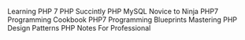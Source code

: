 Learning PHP 7
PHP Succintly
PHP MySQL Novice to Ninja
PHP7 Programming Cookbook
PHP7 Programming Blueprints
Mastering PHP Design Patterns
PHP Notes For Professional

